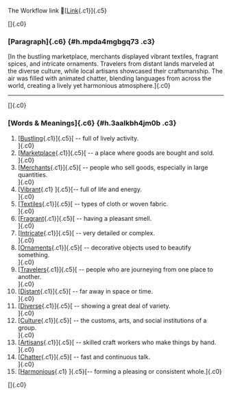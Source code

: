 The Workflow link
👏[[Link](https://www.google.com/url?q=http://www.google.com&sa=D&source=editors&ust=1760872857800090&usg=AOvVaw2fRNsOGN5a0Q4UJ054d1kU){.c1}]{.c5}

[]{.c0}

### [Paragraph]{.c6} {#h.mpda4mgbgq73 .c3}

[In the bustling marketplace, merchants displayed vibrant textiles,
fragrant spices, and intricate ornaments. Travelers from distant lands
marveled at the diverse culture, while local artisans showcased their
craftsmanship. The air was filled with animated chatter, blending
languages from across the world, creating a lively yet harmonious
atmosphere.]{.c0}

------------------------------------------------------------------------

[]{.c0}

### [Words & Meanings]{.c6} {#h.3aalkbh4jm0b .c3}

1.  [[Bustling](https://www.google.com/url?q=http://www.google.com&sa=D&source=editors&ust=1760872857801090&usg=AOvVaw1CIl6K2J5ba-sZhHqzhxNv){.c1}]{.c5}[ --
    full of lively activity.\
    ]{.c0}
2.  [[Marketplace](https://www.google.com/url?q=http://www.google.com&sa=D&source=editors&ust=1760872857801286&usg=AOvVaw3XxNAMs1q5viYa4QsK4_AW){.c1}]{.c5}[ --
    a place where goods are bought and sold.\
    ]{.c0}
3.  [[Merchants](https://www.google.com/url?q=http://www.google.com&sa=D&source=editors&ust=1760872857801494&usg=AOvVaw3YvUKw5hojsBXA3bjaVn5w){.c1}]{.c5}[ --
    people who sell goods, especially in large quantities.\
    ]{.c0}
4.  [[Vibrant](https://www.google.com/url?q=http://www.google.com&sa=D&source=editors&ust=1760872857801704&usg=AOvVaw1BkqLpVUIz_sw0L40NNaEt){.c1}
    ]{.c5}[-- full of life and energy.\
    ]{.c0}
5.  [[Textiles](https://www.google.com/url?q=http://www.google.com&sa=D&source=editors&ust=1760872857801868&usg=AOvVaw0IDb1VnLhsU5eiHzTW5xk6){.c1}]{.c5}[ --
    types of cloth or woven fabric.\
    ]{.c0}
6.  [[Fragrant](https://www.google.com/url?q=http://www.google.com&sa=D&source=editors&ust=1760872857802044&usg=AOvVaw2Gyc5XMoAmLDqu5ac1uOkg){.c1}]{.c5}[ --
    having a pleasant smell.\
    ]{.c0}
7.  [[Intricate](https://www.google.com/url?q=http://www.google.com&sa=D&source=editors&ust=1760872857802210&usg=AOvVaw118KWF2wdnHi9YLO53y527){.c1}]{.c5}[ --
    very detailed or complex.\
    ]{.c0}
8.  [[Ornaments](https://www.google.com/url?q=http://www.google.com&sa=D&source=editors&ust=1760872857802375&usg=AOvVaw3wHISJ8Cfm6GI-fHTIquhi){.c1}]{.c5}[ --
    decorative objects used to beautify something.\
    ]{.c0}
9.  [[Travelers](https://www.google.com/url?q=http://www.google.com&sa=D&source=editors&ust=1760872857802573&usg=AOvVaw16Ff35U2dgifSA6PnAJd72){.c1}]{.c5}[ --
    people who are journeying from one place to another.\
    ]{.c0}
10. [[Distant](https://www.google.com/url?q=http://www.google.com&sa=D&source=editors&ust=1760872857802780&usg=AOvVaw1ipiOMowRgvr0DpbOUKaIQ){.c1}]{.c5}[ --
    far away in space or time.\
    ]{.c0}
11. [[Diverse](https://www.google.com/url?q=http://www.google.com&sa=D&source=editors&ust=1760872857802952&usg=AOvVaw2Hj5MULCKbIRKxipXN0jS0){.c1}]{.c5}[ --
    showing a great deal of variety.\
    ]{.c0}
12. [[Culture](https://www.google.com/url?q=http://www.google.com&sa=D&source=editors&ust=1760872857803121&usg=AOvVaw2iLwWxXlpPzfXK9BFuZ32d){.c1}]{.c5}[ --
    the customs, arts, and social institutions of a group.\
    ]{.c0}
13. [[Artisans](https://www.google.com/url?q=http://www.google.com&sa=D&source=editors&ust=1760872857803352&usg=AOvVaw0-8-8nTLKzpCPDL1OnMtt-){.c1}]{.c5}[ --
    skilled craft workers who make things by hand.\
    ]{.c0}
14. [[Chatter](https://www.google.com/url?q=http://www.google.com&sa=D&source=editors&ust=1760872857803545&usg=AOvVaw1jDYQry1AiNouCJtc94_gR){.c1}]{.c5}[ --
    fast and continuous talk.\
    ]{.c0}
15. [[Harmonious](https://www.google.com/url?q=http://www.google.com&sa=D&source=editors&ust=1760872857803717&usg=AOvVaw2KZ-FiyQoUOPc73wEdZ5Lx){.c1}
    ]{.c5}[-- forming a pleasing or consistent whole.]{.c0}

[]{.c0}
